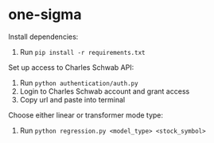 # one-sigma

Install dependencies:
1. Run `pip install -r requirements.txt`

Set up access to Charles Schwab API:
1. Run `python authentication/auth.py`
2. Login to Charles Schwab account and grant access
3. Copy url and paste into terminal

Choose either linear or transformer mode type:
1. Run `python regression.py <model_type> <stock_symbol>`